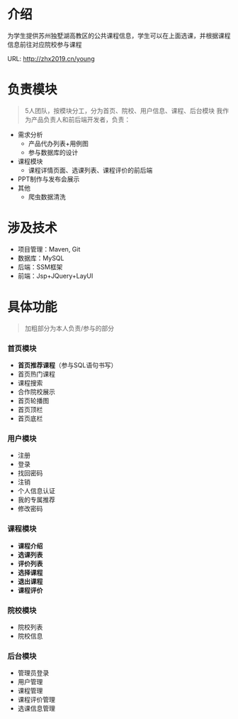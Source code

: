 # 介绍

为学生提供苏州独墅湖高教区的公共课程信息，学生可以在上面选课，并根据课程信息前往对应院校参与课程

URL: <http://zhx2019.cn/young> 

# 负责模块

> 5人团队，按模块分工，分为首页、院校、用户信息、课程、后台模块
> 我作为产品负责人和前后端开发者，负责：

- 需求分析
  - 产品代办列表+用例图
  - 参与数据库的设计
- 课程模块
  - 课程详情页面、选课列表、课程评价的前后端
- PPT制作与发布会展示
- 其他
  - 爬虫数据清洗

# 涉及技术

- 项目管理：Maven, Git
- 数据库：MySQL
- 后端：SSM框架
- 前端：Jsp+JQuery+LayUI

# 具体功能

> 加粗部分为本人负责/参与的部分

### 首页模块

- **首页推荐课程**（参与SQL语句书写）
- 首页热门课程
- 课程搜索
- 合作院校展示
- 首页轮播图
- 首页顶栏
- 首页底栏

### 用户模块

- 注册
- 登录
- 找回密码
- 注销
- 个人信息认证
- 我的专属推荐
- 修改密码

### **课程模块**

- **课程介绍**
- **选课列表**
- **评价列表**
- **选择课程**
- **退出课程**
- **课程评价**

### 院校模块

- 院校列表
- 院校信息

### 后台模块

- 管理员登录
- 用户管理
- 课程管理
- 课程评价管理
- 选课信息管理

